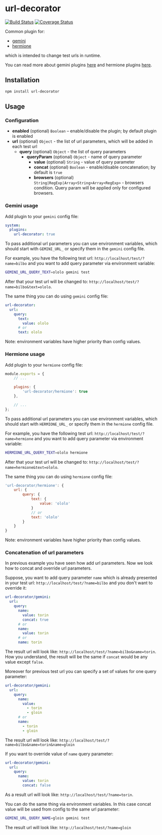 # url-decorator

[![Build Status](https://travis-ci.org/gemini-testing/url-decorator.svg?branch=master)](https://travis-ci.org/gemini-testing/url-decorator)
[![Coverage Status](https://img.shields.io/coveralls/gemini-testing/url-decorator.svg?style=flat)](https://coveralls.io/r/gemini-testing/url-decorator?branch=master)

Common plugin for:

* [gemini](https://github.com/gemini-testing/gemini)
* [hermione](https://github.com/gemini-testing/hermione) 

which is intended to change test urls in runtime. 

You can read more about gemini plugins [here](https://github.com/gemini-testing/gemini/blob/master/doc/plugins.md)
and hermione plugins [here](https://github.com/gemini-testing/hermione#plugins).

## Installation

```bash
npm install url-decorator
```

## Usage

### Configuration

* **enabled** (optional) `Boolean` – enable/disable the plugin; by default plugin is enabled
* **url** (optional) `Object` - the list of url parameters, which will be added in each test url
    * **query** (optional) `Object` - the list of query parameters
        * **queryParam** (optional) `Object` - name of query parameter
            * **value** (optional) `String` - value of query parameter
            * **concat** (optional) `Boolean` - enable/disable concatenation; by default is `true`
            * **browsers** (optional) `String|RegExp|Array<String>Array<RegExp>` - browsers condition. Query param
will be applied only for configured browsers.

### Gemini usage

Add plugin to your `gemini` config file:

```yaml
system:
  plugins:
    url-decorator: true
```

To pass additional url parameters you can use environment variables, which should start with `GEMINI_URL_` or specify them in the `gemini` config file.

For example, you have the following test url: `http://localhost/test/?name=bilbo` and you want to add query parameter via environment variable:

```bash
GEMINI_URL_QUERY_TEXT=ololo gemini test
```

After that your test url will be changed to: `http://localhost/test/?name=bilbo&text=ololo`.

The same thing you can do using `gemini` config file:

```yaml
url-decorator:
  url:
    query:
      text:
        value: ololo
      # or
      text: ololo
```

Note: environment variables have higher priority than config values.

### Hermione usage

Add plugin to your `hermione` config file:

```js
module.exports = {
    // ...

    plugins: {
        'url-decorator/hermione': true
    },

    // ...
};
```

To pass additional url parameters you can use environment variables, which should start with `HERMIONE_URL_` or specify them in the `hermione` config file.

For example, you have the following test url: `http://localhost/test/?name=hermione` and you want to add query parameter via environment variable:

```bash
HERMIONE_URL_QUERY_TEXT=ololo hermione
```

After that your test url will be changed to: `http://localhost/test/?name=hermione&text=ololo`.

The same thing you can do using `hermione` config file:

```js
'url-decorator/hermione': {
    url: {
        query: {
            text: {
                value: 'ololo'
            }
            // or
            text: 'ololo'
        }
    }
}
```

Note: environment variables have higher priority than config values.

### Concatenation of url parameters

In previous example you have seen how add url parameters. Now we look how to concat and override url parameters.

Suppose, you want to add query parameter `name` which is already presented in your test url: `http://localhost/test/?name=bilbo` and you don't want to override it:

```yaml
url-decorator/gemini:
  url:
    query:
      name:
        value: torin
        concat: true
      # or
      name:
        value: torin
      # or
      name: torin

```

The result url will look like: `http://localhost/test/?name=bilbo&name=torin`. How you understand, the result will be the same if `concat` would be any value except `false`.

Moreover for previous test url you can specify a set of values for one query parameter:

```yaml
url-decorator/gemini:
  url:
    query:
      name:
        value:
          - torin
          - gloin
      # or
      name:
        - torin
        - gloin
```

The result url will look like: `http://localhost/test/?name=bilbo&name=torin&name=gloin`

If you want to override value of `name` query parameter:

```yaml
url-decorator/gemini:
  url:
    query:
      name:
        value: torin
        concat: false
```

As a result url will look like: `http://localhost/test/?name=torin`.

You can do the same thing via environment variables. In this case concat value will be used from config to the same url parameter:

```bash
GEMINI_URL_QUERY_NAME=gloin gemini test
```

The result url will look like: `http://localhost/test/?name=gloin`
